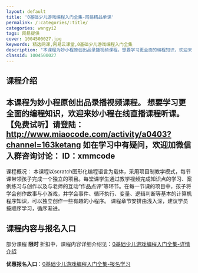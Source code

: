 ```yaml
---
layout: default
title: '0基础少儿游戏编程入门全集-网易精品单课'
permalink: /:categories/:title/
categories: wangyi2
tags: 网易提供
cover: 1004500027.jpg
keywords: 精选网课,网易云课堂,0基础少儿游戏编程入门全集
description: "本课程为妙小程原创出品录播视频课程。想要学习更全面的编程知识，欢迎来妙小程在线直播课程听课。【免费试听】请登陆：http://www.miaocode.com/activity/a0403?"
classid: 1004500027
---
```


## 课程介绍

本课程为妙小程原创出品录播视频课程。
想要学习更全面的编程知识，欢迎来妙小程在线直播课程听课。
【免费试听】请登陆：
http://www.miaocode.com/activity/a0403?channel=163ketang
如在学习中有疑问，欢迎加微信入群咨询讨论：
ID：xmmcode
--------------------------------------------------------------------------------------
课程概况：
本课程以scratch图形化编程语言为载体，采用项目制教学模式，每节课带领孩子完成一个独立的项目。每堂课学生通过教学视频完成知识点的学习、案例练习与创作以及与老师的互动“作品点评”等环节。在每一节课的项目中，孩子将学会创作故事与小游戏，并学会事件、循环执行、变量、逻辑判断等基本的计算机程序知识，可以独立创作一些有趣的小程序。
课程章节安排由浅入深，建议学员按顺序学习，循序渐进。

## 课程内容与报名入口

部分课程 **限时** 折扣中，课程内容详细介绍见：[0基础少儿游戏编程入门全集-详情介绍](https://study.163.com/course/introduction/1004500027.htm?share=1&shareId=1025206652&utm_campaign=share&utm_medium=iphoneShare&utm_source=&utm_u=1025206652)

**优惠报名入口**：[0基础少儿游戏编程入门全集-报名学习](https://study.163.com/course/introduction/1004500027.htm?share=1&shareId=1025206652&utm_campaign=share&utm_medium=iphoneShare&utm_source=&utm_u=1025206652)

